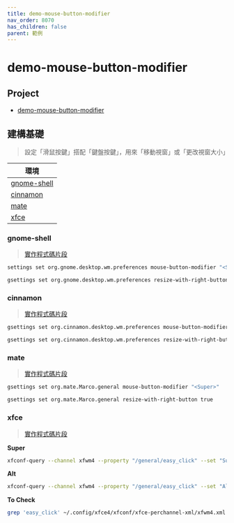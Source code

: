 ```yaml
---
title: demo-mouse-button-modifier
nav_order: 8070
has_children: false
parent: 範例
---
```



# demo-mouse-button-modifier


## Project

* [demo-mouse-button-modifier](https://github.com/samwhelp/note-about-menu-applet/tree/gh-pages/_demo/prototype/menu-applet/demo-application/demo-mouse-button-modifier)


## 建構基礎

> 設定「滑鼠按鍵」搭配「鍵盤按鍵」，用來「移動視窗」或「更改視窗大小」

| 環境 |
| --- |
| [gnome-shell](#gnome-shell) |
| [cinnamon](#cinnamon) |
| [mate](#mate) |
| [xfce](#xfce) |


### gnome-shell

> [實作程式碼片段](https://github.com/samwhelp/note-about-menu-applet/blob/gh-pages/_demo/prototype/menu-applet/demo-application/demo-mouse-button-modifier/mouse-button-modifier.sh#L114-L147)

``` sh
settings set org.gnome.desktop.wm.preferences mouse-button-modifier "<Super>"

gsettings set org.gnome.desktop.wm.preferences resize-with-right-button true
```


### cinnamon

> [實作程式碼片段](https://github.com/samwhelp/note-about-menu-applet/blob/gh-pages/_demo/prototype/menu-applet/demo-application/demo-mouse-button-modifier/mouse-button-modifier.sh#L149-L182)

``` sh
gsettings set org.cinnamon.desktop.wm.preferences mouse-button-modifier "<Super>"

gsettings set org.cinnamon.desktop.wm.preferences resize-with-right-button true
```


### mate

> [實作程式碼片段](https://github.com/samwhelp/note-about-menu-applet/blob/gh-pages/_demo/prototype/menu-applet/demo-application/demo-mouse-button-modifier/mouse-button-modifier.sh#L184-L212)

``` sh
gsettings set org.mate.Marco.general mouse-button-modifier "<Super>"

gsettings set org.mate.Marco.general resize-with-right-button true
```


### xfce

> [實作程式碼片段](https://github.com/samwhelp/note-about-menu-applet/blob/gh-pages/_demo/prototype/menu-applet/demo-application/demo-mouse-button-modifier/mouse-button-modifier.sh#L205-L210)


**Super**

``` sh
xfconf-query --channel xfwm4 --property "/general/easy_click" --set "Super" --type "string" --create
```

**Alt**

``` sh
xfconf-query --channel xfwm4 --property "/general/easy_click" --set "Alt" --type "string" --create
```


**To Check**

``` sh
grep 'easy_click' ~/.config/xfce4/xfconf/xfce-perchannel-xml/xfwm4.xml
```
